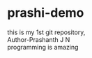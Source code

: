 
# prashi-demo
this is my 1st git repository,
<br>
Author-Prashanth J N
<br>
programming is amazing

